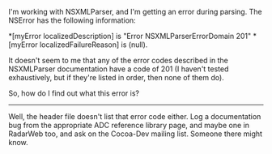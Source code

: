 

I'm working with NSXMLParser, and I'm getting an error during parsing.  The NSError has the following information:

*[myError localizedDescription]     is   "Error NSXMLParserErrorDomain 201"
*[myError localizedFailureReason]   is  (null).


It doesn't seem to me that any of the error codes described in the NSXMLParser documentation have a code of 201 (I haven't tested exhaustively, but if they're listed in order, then none of them do).

So, how do I find out what this error is?

----

Well, the header file doesn't list that error code either. Log a documentation bug from the appropriate ADC reference library page, and maybe one in RadarWeb too, and ask on the Cocoa-Dev mailing list. Someone there might know.
